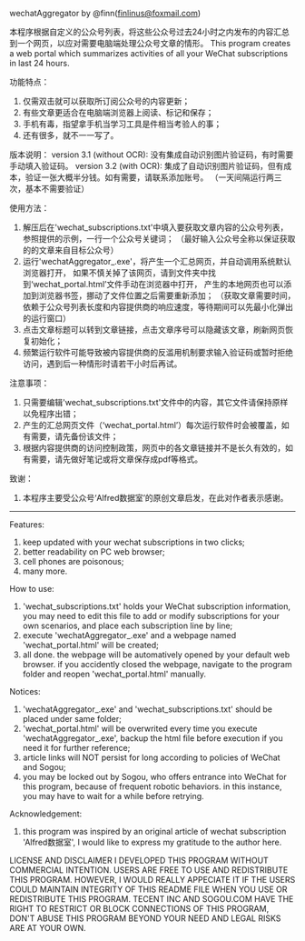 wechatAggregator by @finn(finlinus@foxmail.com)

本程序根据自定义的公众号列表，将这些公众号过去24小时之内发布的内容汇总到一个网页，以应对需要电脑端处理公众号文章的情形。
This program creates a web portal which summarizes activities of all your WeChat subscriptions in last 24 hours.

功能特点：
1. 仅需双击就可以获取所订阅公众号的内容更新；
2. 有些文章更适合在电脑端浏览器上阅读、标记和保存；
3. 手机有毒，指望拿手机当学习工具是件相当考验人的事；
4. 还有很多，就不一一写了。

版本说明：
version 3.1 (without OCR): 没有集成自动识别图片验证码，有时需要手动填入验证码。
version 3.2 (with OCR): 集成了自动识别图片验证码，但有成本，验证一张大概半分钱。如有需要，请联系添加账号。
（一天间隔运行两三次，基本不需要验证）

使用方法：
1. 解压后在'wechat_subscriptions.txt'中填入要获取文章内容的公众号列表，参照提供的示例，一行一个公众号关键词；
  （最好输入公众号全称以保证获取的的文章来自目标公众号）
2. 运行'wechatAggregator_.exe'，将产生一个汇总网页，并自动调用系统默认浏览器打开，
   如果不慎关掉了该网页，请到文件夹中找到‘wechat_portal.html’文件手动在浏览器中打开，
   产生的本地网页也可以添加到浏览器书签，挪动了文件位置之后需要重新添加；
  （获取文章需要时间，依赖于公众号列表长度和内容提供商的响应速度，等待期间可以先最小化弹出的运行窗口）
3. 点击文章标题可以转到文章链接，点击文章序号可以隐藏该文章，刷新网页恢复初始化；
4. 频繁运行软件可能导致被内容提供商的反滥用机制要求输入验证码或暂时拒绝访问，遇到后一种情形时请若干小时后再试。

注意事项：
1. 只需要编辑'wechat_subscriptions.txt'文件中的内容，其它文件请保持原样以免程序出错；
2. 产生的汇总网页文件（‘wechat_portal.html’）每次运行软件时会被覆盖，如有需要，请先备份该文件；
3. 根据内容提供商的访问控制政策，网页中的各文章链接并不是长久有效的，如有需要，请先做好笔记或将文章保存成pdf等格式。

致谢：
1. 本程序主要受公众号‘Alfred数据室’的原创文章启发，在此对作者表示感谢。

-------------------------------------------------------------------------------------------------------------------------------
Features:
1. keep updated with your wechat subscriptions in two clicks;
2. better readability on PC web browser;
3. cell phones are poisonous;
4. many more.

How to use:
1. 'wechat_subscriptions.txt' holds your WeChat subscription information, 
   you may need to edit this file to add or modify subscriptions for your own scenarios, 
   and place each subscription line by line;
2. execute 'wechatAggregator_.exe' and a webpage named 'wechat_portal.html' will be created;
3. all done. the webpage will be automatively opened by your default web browser.
   if you accidently closed the webpage, navigate to the program folder and reopen 'wechat_portal.html' manually. 
   
Notices: 
1. 'wechatAggregator_.exe' and 'wechat_subscriptions.txt' should be placed under same folder; 
2. 'wechat_portal.html' will be overwrited every time you execute 'wechatAggregator_.exe', 
   backup the html file before execution if you need it for further reference;
3. article links will NOT persist for long according to policies of WeChat and Sogou;
4. you may be locked out by Sogou, who offers entrance into WeChat for this program, because of frequent robotic behaviors. 
   in this instance, you may have to wait for a while before retrying.

Acknowledgement:
1. this program was inspired by an original article of wechat subscription 'Alfred数据室', I would like to express my gratitude to the author here.

LICENSE AND DISCLAIMER
I DEVELOPED THIS PROGRAM WITHOUT COMMERCIAL INTENTION. USERS ARE FREE TO USE AND REDISTRIBUTE THIS PROGRAM.
HOWEVER, I WOULD REALLY APPECIATE IT IF THE USERS COULD MAINTAIN INTEGRITY OF THIS README FILE WHEN YOU USE OR REDISTRIBUTE THIS PROGRAM.
TECENT INC AND SOGOU.COM HAVE THE RIGHT TO RESTRICT OR BLOCK CONNECTIONS OF THIS PROGRAM, DON'T ABUSE THIS PROGRAM BEYOND YOUR NEED AND LEGAL RISKS ARE AT YOUR OWN.
